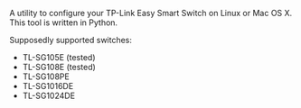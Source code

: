 
A utility to configure your TP-Link Easy Smart Switch
on Linux or Mac OS X. This tool is written in Python.

Supposedly supported switches:

* TL-SG105E (tested)
* TL-SG108E (tested)
* TL-SG108PE
* TL-SG1016DE
* TL-SG1024DE

